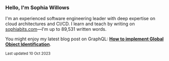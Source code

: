 ### Hello, I'm Sophia Willows

I'm an experienced software engineering leader with deep expertise on cloud architectures and CI/CD. I learn and teach by writing on [sophiabits.com](https://sophiabits.com/blog)—I'm up to 89,531 written words.

You might enjoy my latest blog post on GraphQL: **[How to implement Global Object Identification](https://sophiabits.com/blog/how-to-implement-global-object-identification)**.

<sub>Last updated 10 Oct 2023</sub>
